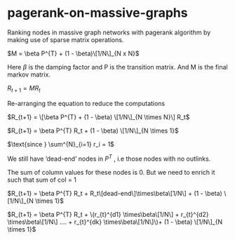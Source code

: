 # pagerank-on-massive-graphs
 Ranking nodes in massive graph networks with pagerank algorithm by making use of sparse matrix operations.


$M = \beta P^{T} + (1 - \beta)\[1/N\]_{N x N}$ <br>

$\text{Here  } \beta \text{  is the damping factor and P is the transition matrix. And M is the final markov matrix.}$ <br>

$R_{t+1} = M R_{t}$ <br>

Re-arranging the equation to reduce the computations <br>

$R_{t+1} = \[\beta P^{T} + (1 - \beta) \[1/N\]_{N \times N}\] R_t$ <br>


$R_{t+1} = \beta P^{T} R_t + (1 - \beta) \[1/N\]_{N \times 1}$ <br>

$\text{since  } \sum^{N}_{i=1} r_i = 1$ <br>

$\text{We still have 'dead-end' nodes in   } P^{T} \text{   , i.e those nodes with no outlinks.}$ <br>

$\text{The sum of column values for these nodes is 0. But we need to enrich it such that sum of col = 1}$ <br>

$R_{t+1} = \beta P^{T} R_t + R_t\[dead-end\]\times\beta\[1/N\]  + (1 - \beta) \[1/N\]_{N \times 1}$ <br>

$R_{t+1} = \beta P^{T} R_t + \(r_{t}^{d1} \times\beta\[1/N\] + r_{t}^{d2} \times\beta\[1/N\] .... + r_{t}^{dk} \times\beta\[1/N\]\)+ (1 - \beta) \[1/N\]_{N \times 1}$ <br>


